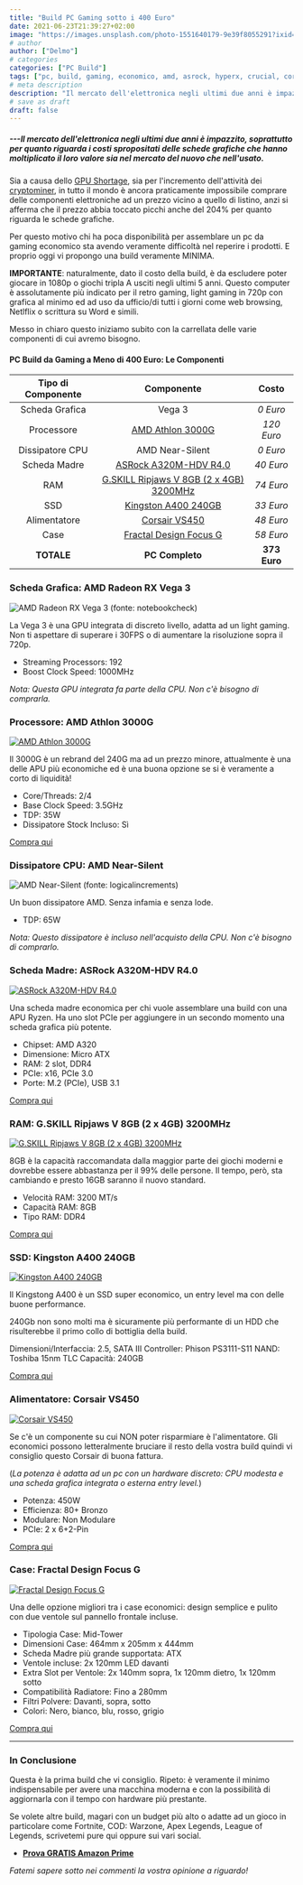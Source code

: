 ```yaml
---
title: "Build PC Gaming sotto i 400 Euro"
date: 2021-06-23T21:39:27+02:00
image: "https://images.unsplash.com/photo-1551640179-9e39f8055291?ixid=MnwxMjA3fDB8MHxwaG90by1wYWdlfHx8fGVufDB8fHx8&ixlib=rb-1.2.1&auto=format&fit=crop&w=795&q=80"
# author
author: ["Delmo"]
# categories
categories: ["PC Build"]
tags: ["pc, build, gaming, economico, amd, asrock, hyperx, crucial, corsair, antec, kingston"]
# meta description
description: "Il mercato dell'elettronica negli ultimi due anni è impazzito, soprattutto per quanto riguarda i costi spropositati delle schede grafiche che hanno moltiplicato il loro valore sia nel mercato del nuovo che nell'usato."
# save as draft
draft: false
---
```


##### ---Il mercato dell'elettronica negli ultimi due anni è impazzito, soprattutto per quanto riguarda i costi spropositati delle schede grafiche che hanno moltiplicato il loro valore sia nel mercato del nuovo che nell'usato.

Sia a causa dello [GPU Shortage](https://www.pcmag.com/news/inside-the-gpu-shortage-why-you-still-cant-buy-a-graphics-card), sia per l'incremento dell'attività dei [cryptominer](https://en.wikipedia.org/wiki/Miner#Cryptocurrency_miners), in tutto il mondo è ancora praticamente impossibile comprare delle componenti elettroniche ad un prezzo vicino a quello di listino, anzi si afferma che il prezzo abbia toccato picchi anche del 204% per quanto riguarda le schede grafiche.

Per questo motivo chi ha poca disponibilità per assemblare un pc da gaming economico sta avendo veramente difficoltà nel reperire i prodotti.
E proprio oggi vi propongo una build veramente MINIMA.

**IMPORTANTE**: naturalmente, dato il costo della build, è da escludere poter giocare in 1080p o giochi tripla A usciti negli ultimi 5 anni. Questo computer è assolutamente più indicato per il retro gaming, light gaming in 720p con grafica al minimo ed ad uso da ufficio/di tutti i giorni come web browsing, Netlflix o scrittura su Word e simili.

Messo in chiaro questo iniziamo subito con la carrellata delle varie componenti di cui avremo bisogno.

#### PC Build da Gaming a Meno di 400 Euro: Le Componenti

|           Tipo di Componente          |                       Componente                       |                    Costo                   |
|:-------------------------:|:----------------------------------------------------:|:---------------------------------------------------:|
| Scheda Grafica      | Vega 3 | *0 Euro*                          |
| Processore | [AMD Athlon 3000G](https://amzn.to/2UxVFdt)        | *120 Euro*             |
| Dissipatore CPU    | AMD Near-Silent               | *0 Euro* |
| Scheda Madre | [ASRock A320M-HDV R4.0](https://amzn.to/2TZ2dRQ)        | *40 Euro*             |
| RAM | [G.SKILL Ripjaws V 8GB (2 x 4GB) 3200MHz](https://amzn.to/2T3pbHo)        | *74 Euro*             |
| SSD | [Kingston A400 240GB](https://amzn.to/3gYvpQV)        | *33 Euro*             |
| Alimentatore | [Corsair VS450](https://amzn.to/3jkXFjJ)        | *48 Euro*             |
| Case | [Fractal Design Focus G](https://amzn.to/2T3azI5)        | *58 Euro*             |
| **TOTALE** |    **PC Completo**     | **373 Euro**             |

### Scheda Grafica: AMD Radeon RX Vega 3

![AMD Radeon RX Vega 3 (fonte: notebookcheck)](https://www.notebookcheck.it/fileadmin/_processed_/8/8/csm_ryzen_apu_vega_graphics_f362c01a22.jpg)

La Vega 3 è una GPU integrata di discreto livello, adatta ad un light gaming. Non ti aspettare di superare i 30FPS o di aumentare la risoluzione sopra il 720p.

- Streaming Processors: 192
- Boost Clock Speed: 1000MHz

*Nota: Questa GPU integrata fa parte della CPU. Non c'è bisogno di comprarla.*

### Processore: AMD Athlon 3000G

[![AMD Athlon 3000G](https://images-na.ssl-images-amazon.com/images/I/51wiBVz7jaL._AC_SL1000_.jpg)](https://amzn.to/2UxVFdt)

Il 3000G è un rebrand del 240G ma ad un prezzo minore, attualmente è una delle APU più economiche ed è una buona opzione se si è veramente a corto di liquidità!

- Core/Threads: 2/4
- Base Clock Speed: 3.5GHz
- TDP: 35W
- Dissipatore Stock Incluso: Sì

<div class="wp-block-button is-style-outline"><a class="wp-block-button__link" href="https://amzn.to/2UxVFdt">Compra qui</a></div>

### Dissipatore CPU: AMD Near-Silent

![AMD Near-Silent (fonte: logicalincrements)](https://images.logicalincrements.com/gallery/250/250/AMD%20Near-Silent%2065W%20Thermal%20Solution.webp)

Un buon dissipatore AMD. Senza infamia e senza lode.

- TDP: 65W

*Nota: Questo dissipatore è incluso nell'acquisto della CPU. Non c'è bisogno di comprarlo.*

### Scheda Madre: ASRock A320M-HDV R4.0

[![ASRock A320M-HDV R4.0](https://images-na.ssl-images-amazon.com/images/I/81uvA%2BJietL._AC_SY879_.jpg)](https://amzn.to/2TZ2dRQ)

Una scheda madre economica per chi vuole assemblare una build con una APU Ryzen. Ha uno slot PCIe per aggiungere in un secondo momento una scheda grafica più potente.

- Chipset: AMD A320
- Dimensione: Micro ATX
- RAM: 2 slot, DDR4
- PCIe: x16, PCIe 3.0
- Porte: M.2 (PCIe), USB 3.1

<div class="wp-block-button is-style-outline"><a class="wp-block-button__link" href="https://amzn.to/2TZ2dRQ">Compra qui</a></div>

### RAM: G.SKILL Ripjaws V 8GB (2 x 4GB) 3200MHz

[![G.SKILL Ripjaws V 8GB (2 x 4GB) 3200MHz](https://images-na.ssl-images-amazon.com/images/I/618%2BoEwZotL._AC_SY450_.jpg)](https://amzn.to/2T3pbHo)

8GB è la capacità raccomandata dalla maggior parte dei giochi moderni e dovrebbe essere abbastanza per il 99% delle persone. Il tempo, però, sta cambiando e presto 16GB saranno il nuovo standard.

- Velocità RAM: 3200 MT/s
- Capacità RAM: 8GB
- Tipo RAM: DDR4

<div class="wp-block-button is-style-outline"><a class="wp-block-button__link" href="https://amzn.to/2T3pbHo">Compra qui</a></div>

### SSD: Kingston A400 240GB

[![Kingston A400 240GB](https://images-na.ssl-images-amazon.com/images/I/71hJFX0mbGL._AC_SL1200_.jpg)](https://amzn.to/3gYvpQV)

Il Kingstong A400 è un SSD super economico, un entry level ma con delle buone performance.

240Gb non sono molti ma è sicuramente più performante di un HDD che risulterebbe il primo collo di bottiglia della build.

Dimensioni/Interfaccia: 2.5, SATA III
Controller: Phison PS3111-S11
NAND: Toshiba 15nm TLC
Capacità: 240GB

<div class="wp-block-button is-style-outline"><a class="wp-block-button__link" href="https://amzn.to/3gYvpQV">Compra qui</a></div>

### Alimentatore: Corsair VS450

[![Corsair VS450](https://www.corsair.com/corsairmedia/sys_master/productcontent/CP-9020096-EU-VS450_sideview_cable.png)](https://amzn.to/3jkXFjJ)

Se c'è un componente su cui NON poter risparmiare è l'alimentatore. Gli economici possono letteralmente bruciare il resto della vostra build quindi vi consiglio questo Corsair di buona fattura.

(*La potenza è adatta ad un pc con un hardware discreto: CPU modesta e una scheda grafica integrata o esterna entry level.*)

- Potenza: 450W
- Efficienza: 80+ Bronzo
- Modulare: Non Modulare
- PCIe: 2 x 6+2-Pin

<div class="wp-block-button is-style-outline"><a class="wp-block-button__link" href="https://amzn.to/3jkXFjJ">Compra qui</a></div>

### Case: Fractal Design Focus G

[![Fractal Design Focus G](https://m.media-amazon.com/images/I/71IlO1LoaRL._AC_SS450_.jpg)](https://amzn.to/2T3azI5)

Una delle opzione migliori tra i case economici: design semplice e pulito con due ventole sul pannello frontale incluse.

- Tipologia Case: Mid-Tower
- Dimensioni Case: 464mm x 205mm x 444mm
- Scheda Madre più grande supportata: ATX
- Ventole incluse: 2x 120mm LED davanti
- Extra Slot per Ventole: 2x 140mm sopra, 1x 120mm dietro, 1x 120mm sotto
- Compatibilità Radiatore: Fino a 280mm
- Filtri Polvere: Davanti, sopra, sotto
- Colori: Nero, bianco, blu, rosso, grigio

<div class="wp-block-button is-style-outline"><a class="wp-block-button__link" href="https://amzn.to/2T3azI5">Compra qui</a></div>

___

### In Conclusione

Questa è la prima build che vi consiglio. Ripeto: è veramente il minimo indispensabile per avere una macchina moderna e con la possibilità di aggiornarla con il tempo con hardware più prestante.

Se volete altre build, magari con un budget più alto o adatte ad un gioco in particolare come Fortnite, COD: Warzone, Apex Legends, League of Legends, scrivetemi pure qui oppure sui vari social.

- **[Prova GRATIS Amazon Prime](https://amzn.to/3zrJKOm)**

*Fatemi sapere sotto nei commenti la vostra opinione a riguardo!*
